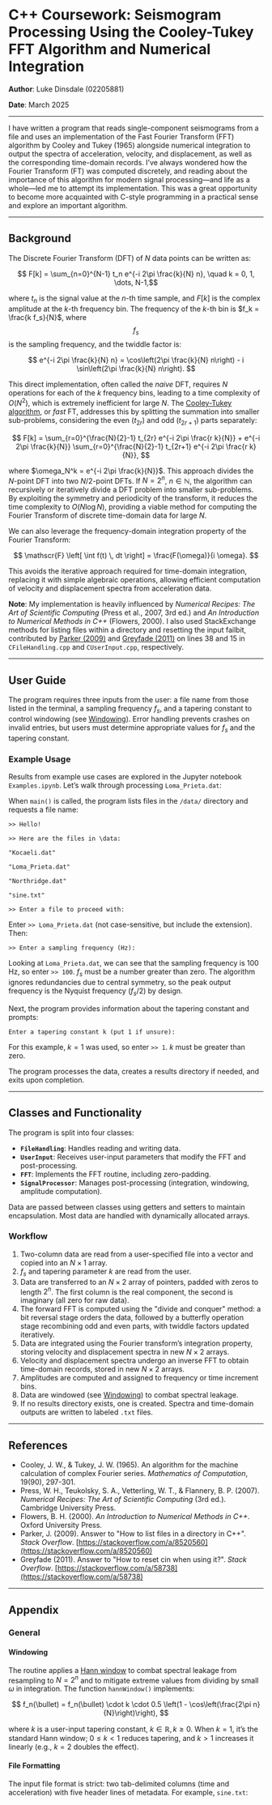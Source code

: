 # C++ Coursework: Seismogram Processing Using the Cooley-Tukey FFT Algorithm and Numerical Integration

**Author**: Luke Dinsdale (02205881)

**Date**: March 2025

---

I have written a program that reads single-component seismograms from a file and uses an implementation of the Fast Fourier Transform (FFT) algorithm by Cooley and Tukey (1965) alongside numerical integration to output the spectra of acceleration, velocity, and displacement, as well as the corresponding time-domain records. I’ve always wondered how the Fourier Transform (FT) was computed discretely, and reading about the importance of this algorithm for modern signal processing—and life as a whole—led me to attempt its implementation. This was a great opportunity to become more acquainted with C-style programming in a practical sense and explore an important algorithm.

---

## Background

The Discrete Fourier Transform (DFT) of $N$ data points can be written as:

$$ F[k] = \sum_{n=0}^{N-1} t_n e^{-i 2\pi \frac{k}{N} n}, \quad k = 0, 1, \dots, N-1,$$

where $t_n$ is the signal value at the $n$-th time sample, and $F[k]$ is the complex amplitude at the $k$-th frequency bin. The frequency of the $k$-th bin is $f_k = \frac{k f_s}{N}$, where $$f_s$$ is the sampling frequency, and the twiddle factor is:

$$ e^{-i 2\pi \frac{k}{N} n} = \cos\left(2\pi \frac{k}{N} n\right) - i \sin\left(2\pi \frac{k}{N} n\right). $$

This direct implementation, often called the *naive* DFT, requires $N$ operations for each of the $k$ frequency bins, leading to a time complexity of $O(N^2)$, which is extremely inefficient for large $N$. The [Cooley-Tukey algorithm](https://en.wikipedia.org/wiki/Cooley%E2%80%93Tukey_FFT_algorithm), or *fast* FT, addresses this by splitting the summation into smaller sub-problems, considering the even ($t_{2r}$) and odd ($t_{2r+1}$) parts separately:

$$ F[k] = \sum_{r=0}^{\frac{N}{2}-1} t_{2r} e^{-i 2\pi \frac{r k}{N}} + e^{-i 2\pi \frac{k}{N}} \sum_{r=0}^{\frac{N}{2}-1} t_{2r+1} e^{-i 2\pi \frac{r k}{N}}, $$

where $\omega_N^k = e^{-i 2\pi \frac{k}{N}}$. This approach divides the $N$-point DFT into two $N/2$-point DFTs. If $N = 2^n$, $n \in \mathbb{N}$, the algorithm can recursively or iteratively divide a DFT problem into smaller sub-problems. By exploiting the symmetry and periodicity of the transform, it reduces the time complexity to $O(N \log N)$, providing a viable method for computing the Fourier Transform of discrete time-domain data for large $N$.

We can also leverage the frequency-domain integration property of the Fourier Transform:

$$ \mathscr{F} \left[ \int f(t) \, dt \right] = \frac{F(\omega)}{i \omega}. $$

This avoids the iterative approach required for time-domain integration, replacing it with simple algebraic operations, allowing efficient computation of velocity and displacement spectra from acceleration data.

**Note**: My implementation is heavily influenced by *Numerical Recipes: The Art of Scientific Computing* (Press et al., 2007, 3rd ed.) and *An Introduction to Numerical Methods in C++* (Flowers, 2000). I also used StackExchange methods for listing files within a directory and resetting the input failbit, contributed by [Parker (2009)](https://stackoverflow.com/a/8520560) and [Greyfade (2011)](https://stackoverflow.com/a/58738) on lines 38 and 15 in `CFileHandling.cpp` and `CUserInput.cpp`, respectively.

---

## User Guide

The program requires three inputs from the user: a file name from those listed in the terminal, a sampling frequency $f_s$, and a tapering constant to control windowing (see [Windowing](#windowing)). Error handling prevents crashes on invalid entries, but users must determine appropriate values for $f_s$ and the tapering constant.

### Example Usage

Results from example use cases are explored in the Jupyter notebook `Examples.ipynb`. Let’s walk through processing `Loma_Prieta.dat`:

When `main()` is called, the program lists files in the `/data/` directory and requests a file name:

`>> Hello!`

`>> Here are the files in \data:`

`"Kocaeli.dat"`

`"Loma_Prieta.dat"`

`"Northridge.dat"`

`"sine.txt"`

`>> Enter a file to proceed with:`

Enter `>> Loma_Prieta.dat` (not case-sensitive, but include the extension). Then:

`>> Enter a sampling frequency (Hz): `

Looking at `Loma_Prieta.dat`, we can see that the sampling frequency is 100 Hz, so enter `>> 100`. $f_s$ must be a number greater than zero. The algorithm ignores redundancies due to central symmetry, so the peak output frequency is the Nyquist frequency ($f_s / 2$) by design.

Next, the program provides information about the tapering constant and prompts:

`Enter a tapering constant k (put 1 if unsure): `


For this example, $k = 1$ was used, so enter `>> 1`. $k$ must be greater than zero.

The program processes the data, creates a results directory if needed, and exits upon completion.

---

## Classes and Functionality

The program is split into four classes:

- **`FileHandling`**: Handles reading and writing data.
- **`UserInput`**: Receives user-input parameters that modify the FFT and post-processing.
- **`FFT`**: Implements the FFT routine, including zero-padding.
- **`SignalProcessor`**: Manages post-processing (integration, windowing, amplitude computation).

Data are passed between classes using getters and setters to maintain encapsulation. Most data are handled with dynamically allocated arrays.

### Workflow

1. Two-column data are read from a user-specified file into a vector and copied into an $N \times 1$ array.
2. $f_s$ and tapering parameter $k$ are read from the user.
3. Data are transferred to an $N \times 2$ array of pointers, padded with zeros to length $2^n$. The first column is the real component, the second is imaginary (all zero for raw data).
4. The forward FFT is computed using the "divide and conquer" method: a bit reversal stage orders the data, followed by a butterfly operation stage recombining odd and even parts, with twiddle factors updated iteratively.
5. Data are integrated using the Fourier transform’s integration property, storing velocity and displacement spectra in new $N \times 2$ arrays.
6. Velocity and displacement spectra undergo an inverse FFT to obtain time-domain records, stored in new $N \times 2$ arrays.
7. Amplitudes are computed and assigned to frequency or time increment bins.
8. Data are windowed (see [Windowing](#windowing)) to combat spectral leakage.
9. If no results directory exists, one is created. Spectra and time-domain outputs are written to labeled `.txt` files.

---

## References

- Cooley, J. W., & Tukey, J. W. (1965). An algorithm for the machine calculation of complex Fourier series. *Mathematics of Computation*, 19(90), 297-301.
- Press, W. H., Teukolsky, S. A., Vetterling, W. T., & Flannery, B. P. (2007). *Numerical Recipes: The Art of Scientific Computing* (3rd ed.). Cambridge University Press.
- Flowers, B. H. (2000). *An Introduction to Numerical Methods in C++*. Oxford University Press.
- Parker, J. (2009). Answer to "How to list files in a directory in C++". *Stack Overflow*. [https://stackoverflow.com/a/8520560](https://stackoverflow.com/a/8520560)
- Greyfade (2011). Answer to "How to reset cin when using it?". *Stack Overflow*. [https://stackoverflow.com/a/58738](https://stackoverflow.com/a/58738)

---

## Appendix

### General

#### Windowing

The routine applies a [Hann window](https://en.wikipedia.org/wiki/Hann_function) to combat spectral leakage from resampling to $N = 2^n$ and to mitigate extreme values from dividing by small $\omega$ in integration. The function `hannWindow()` implements:

$$ f_n(\bullet) = f_n(\bullet) \cdot k \cdot 0.5 \left(1 - \cos\left(\frac{2\pi n}{N}\right)\right), $$

where $k$ is a user-input tapering constant, $k \in \mathbb{R}, k \geq 0$. When $k = 1$, it’s the standard Hann window; $0 \leq k < 1$ reduces tapering, and $k > 1$ increases it linearly (e.g., $k = 2$ doubles the effect).

#### File Formatting

The input file format is strict: two tab-delimited columns (time and acceleration) with five header lines of metadata. For example, `sine.txt`:
